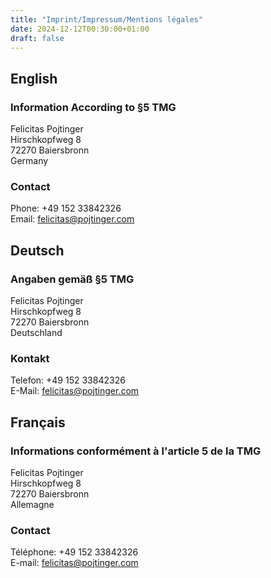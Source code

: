 ```yaml
---
title: "Imprint/Impressum/Mentions légales"
date: 2024-12-12T00:30:00+01:00
draft: false
---
```


## English

### Information According to §5 TMG

Felicitas Pojtinger<br/>
Hirschkopfweg 8<br/>
72270 Baiersbronn<br/>
Germany

### Contact

Phone: +49 152 33842326<br/>
Email: [felicitas@pojtinger.com](mailto:felicitas@pojtinger.com)

## Deutsch

### Angaben gemäß §5 TMG

Felicitas Pojtinger<br/>
Hirschkopfweg 8<br/>
72270 Baiersbronn<br/>
Deutschland

### Kontakt

Telefon: +49 152 33842326<br/>
E-Mail: [felicitas@pojtinger.com](mailto:felicitas@pojtinger.com)

## Français

### Informations conformément à l'article 5 de la TMG

Felicitas Pojtinger<br/>
Hirschkopfweg 8<br/>
72270 Baiersbronn<br/>
Allemagne

### Contact

Téléphone: +49 152 33842326<br/>
E-mail: [felicitas@pojtinger.com](mailto:felicitas@pojtinger.com)
